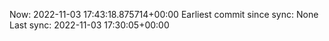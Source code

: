 Now: 2022-11-03 17:43:18.875714+00:00 Earliest commit since sync: None Last sync: 2022-11-03 17:30:05+00:00
